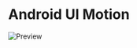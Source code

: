 # Android UI Motion

![Preview](https://github.com/andremion/UI-Motion/raw/master/assets/preview.gif)
